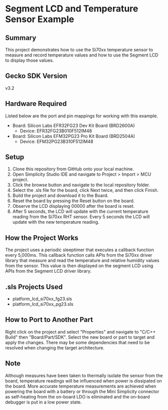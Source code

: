 # Segment LCD and Temperature Sensor Example

## Summary
This project demonstrates how to use the Si70xx temperature sensor to measure
and record temperature values and how to use the Segment LCD to display those
values. 

## Gecko SDK Version
v3.2

## Hardware Required
Listed below are the port and pin mappings for working with this example.

* Board:  Silicon Labs EFR32FG23 Dev Kit Board (BRD2600A) 
	* Device: EFR32FG23B010F512IM48
* Board:  Silicon Labs EFM32PG23 Pro Kit Board (BRD2504A) 
	* Device: EFM32PG23B310F512IM48

## Setup
1. Clone this repository from GitHub onto your local machine.
2. Open Simplicity Studio IDE and navigate to Project > Import > MCU project.
3. Click the browse button and navigate to the local repository folder.
4. Select the .sls file for the board, click Next twice, and then click Finish.
5. Build the project and download it to the Board.
6. Reset the board by pressing the Reset button on the board.
7. Observe the LCD displaying 00000 after the board is reset.
8. After 5 seconds, the LCD will update with the current temperature reading 
from the Si70xx RHT sensor. Every 5 seconds the LCD will update with the new
temperature reading.

## How the Project Works
The project uses a periodic sleeptimer that executes a callback function every
5,000ms. This callback function calls APIs from the Si70xx driver library that
measure and read the temperature and relative humidity values from the sensor. 
This value is then displayed on the segment LCD using APIs from the Segment LCD
driver library. 

## .sls Projects Used
* platform_lcd_si70xx_fg23.sls
* platform_lcd_si70xx_pg23.sls

## How to Port to Another Part
Right click on the project and select "Properties" and navigate to "C/C++ 
Build" then "Board/Part/SDK". Select the new board or part to target and apply 
the changes. There may be some dependencies that need to be resolved when 
changing the target architecture. 

## Note
Although measures have been taken to thermally isolate the sensor from the 
board, temperature readings will be influenced when power is dissipated on the
board. More accurate temperature measurements are achieved when powering the 
board with a battery or through the Mini Simplicity connector as self-heating 
from the on-board LDO is eliminated and the on-board debugger is put in a low
power state.